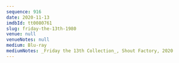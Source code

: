 ```yaml
---
sequence: 916
date: 2020-11-13
imdbId: tt0080761
slug: friday-the-13th-1980
venue: null
venueNotes: null
medium: Blu-ray
mediumNotes: _Friday the 13th Collection_, Shout Factory, 2020
---
```

